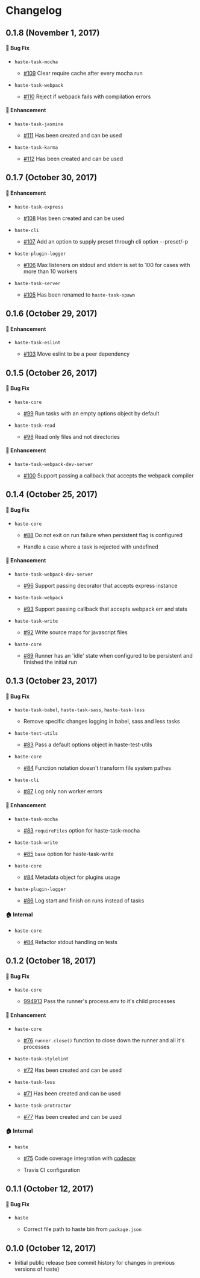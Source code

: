 # Changelog

## 0.1.8 (November 1, 2017)

#### :bug: Bug Fix

* `haste-task-mocha`

  * [#109](https://github.com/wix/haste/pull/109) Clear require cache after every mocha run

* `haste-task-webpack`

  * [#110](https://github.com/wix/haste/pull/110) Reject if webpack fails with compilation errors

#### :nail_care: Enhancement

* `haste-task-jasmine`

  * [#111](https://github.com/wix/haste/pull/111) Has been created and can be used

* `haste-task-karma`

  * [#112](https://github.com/wix/haste/pull/112) Has been created and can be used

## 0.1.7 (October 30, 2017)

#### :nail_care: Enhancement

* `haste-task-express`

  * [#108](https://github.com/wix/haste/pull/108) Has been created and can be used

* `haste-cli`

  * [#107](https://github.com/wix/haste/pull/107) Add an option to supply preset through cli option --preset/-p

* `haste-plugin-logger`

  * [#106](https://github.com/wix/haste/pull/106) Max listeners on stdout and stderr is set to 100 for cases with more than 10 workers

* `haste-task-server`

  * [#105](https://github.com/wix/haste/pull/105) Has been renamed to `haste-task-spawn`

## 0.1.6 (October 29, 2017)

#### :nail_care: Enhancement

* `haste-task-eslint`

  * [#103](https://github.com/wix/haste/pull/103) Move eslint to be a peer dependency

## 0.1.5 (October 26, 2017)

#### :bug: Bug Fix

* `haste-core`

  * [#99](https://github.com/wix/haste/pull/99) Run tasks with an empty options object by default

* `haste-task-read`

  * [#98](https://github.com/wix/haste/pull/98) Read only files and not directories

#### :nail_care: Enhancement

* `haste-task-webpack-dev-server`

  * [#100](https://github.com/wix/haste/pull/100) Support passing a callback that accepts the webpack compiler

## 0.1.4 (October 25, 2017)

#### :bug: Bug Fix

* `haste-core`

  * [#88](https://github.com/wix/haste/pull/88) Do not exit on run failure when persistent flag is configured

  * Handle a case where a task is rejected with undefined

#### :nail_care: Enhancement

* `haste-task-webpack-dev-server`

  * [#96](https://github.com/wix/haste/pull/96) Support passing decorator that accepts express instance

* `haste-task-webpack`

  * [#93](https://github.com/wix/haste/pull/93) Support passing callback that accepts webpack err and stats

* `haste-task-write`

  * [#92](https://github.com/wix/haste/pull/92) Write source maps for javascript files

* `haste-core`

  * [#89](https://github.com/wix/haste/pull/89) Runner has an 'idle' state when configured to be persistent and finished the initial run

## 0.1.3 (October 23, 2017)

#### :bug: Bug Fix

* `haste-task-babel`, `haste-task-sass`, `haste-task-less`

  * Remove specific changes logging in babel, sass and less tasks

* `haste-test-utils`

  * [#83](https://github.com/wix/haste/pull/83) Pass a default options object in haste-test-utils

* `haste-core`

  * [#84](https://github.com/wix/haste/pull/84) Function notation doesn't transform file system pathes

* `haste-cli`

  * [#87](https://github.com/wix/haste/pull/87) Log only non worker errors

#### :nail_care: Enhancement

* `haste-task-mocha`

  * [#83](https://github.com/wix/haste/pull/83) `requireFiles` option for haste-task-mocha

* `haste-task-write`

  * [#85](https://github.com/wix/haste/pull/85) `base` option for haste-task-write

* `haste-core`

  * [#84](https://github.com/wix/haste/pull/84) Metadata object for plugins usage

* `haste-plugin-logger`

  * [#86](https://github.com/wix/haste/pull/86) Log start and finish on runs instead of tasks

#### :house: Internal

* `haste-core`

  * [#84](https://github.com/wix/haste/pull/84) Refactor stdout handling on tests

## 0.1.2 (October 18, 2017)

#### :bug: Bug Fix

* `haste-core`

  * [994913](https://github.com/wix/haste/commit/99491386b503cf2a64ed0904e889c81dcba0698f) Pass the runner's process.env to it's child processes

#### :nail_care: Enhancement

* `haste-core`

  * [#76](https://github.com/wix/haste/pull/76) `runner.close()` function to close down the runner and all it's processes

* `haste-task-stylelint`

  * [#72](https://github.com/wix/haste/pull/72) Has been created and can be used

* `haste-task-less`

  * [#71](https://github.com/wix/haste/pull/71) Has been created and can be used

* `haste-task-protractor`

  * [#77](https://github.com/wix/haste/pull/77) Has been created and can be used

#### :house: Internal

* `haste`

  * [#75](https://github.com/wix/haste/pull/75) Code coverage integration with [codecov](https://codecov.io/)

  * Travis CI configuration

## 0.1.1 (October 12, 2017)

#### :bug: Bug Fix

* `haste`

  * Correct file path to haste bin from `package.json`

## 0.1.0 (October 12, 2017)

  * Initial public release (see commit history for changes in previous versions of haste)
